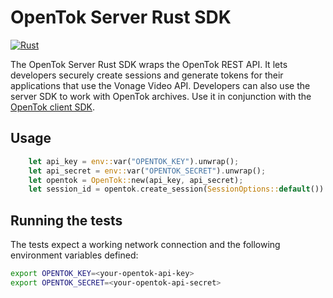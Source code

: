 # OpenTok Server Rust SDK

[![Rust](https://github.com/ferjm/opentok-server-rs/actions/workflows/rust.yml/badge.svg)](https://github.com/ferjm/opentok-server-rs/actions/workflows/rust.yml)

The OpenTok Server Rust SDK wraps the OpenTok REST API. It lets developers securely create sessions and generate tokens
for their applications that use the Vonage Video API. Developers can also use the server SDK to work with OpenTok archives.
Use it in conjunction with the [OpenTok client SDK](https://github.com/ferjm/opentok-rs).

## Usage

```rust
    let api_key = env::var("OPENTOK_KEY").unwrap();
    let api_secret = env::var("OPENTOK_SECRET").unwrap();
    let opentok = OpenTok::new(api_key, api_secret);
    let session_id = opentok.create_session(SessionOptions::default()).await;
```

## Running the tests

The tests expect a working network connection and the following environment variables defined:

```sh
export OPENTOK_KEY=<your-opentok-api-key>
export OPENTOK_SECRET=<your-opentok-api-secret>
```
